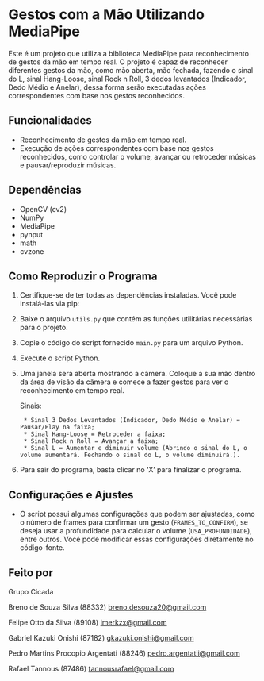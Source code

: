 # Gestos com a Mão Utilizando MediaPipe

Este é um projeto que utiliza a biblioteca MediaPipe para reconhecimento de gestos da mão em tempo real. O projeto é capaz de reconhecer diferentes gestos da mão, como mão aberta, mão fechada, fazendo o sinal do L, sinal Hang-Loose, sinal Rock n Roll, 3 dedos levantados (Indicador, Dedo Médio e Anelar), dessa forma serão executadas ações correspondentes com base nos gestos reconhecidos.

## Funcionalidades

- Reconhecimento de gestos da mão em tempo real.
- Execução de ações correspondentes com base nos gestos reconhecidos, como controlar o volume, avançar ou retroceder músicas e pausar/reproduzir músicas.

## Dependências

- OpenCV (cv2)
- NumPy
- MediaPipe
- pynput
- math
- cvzone

## Como Reproduzir o Programa

1. Certifique-se de ter todas as dependências instaladas. Você pode instalá-las via pip:

2. Baixe o arquivo `utils.py` que contém as funções utilitárias necessárias para o projeto.

3. Copie o código do script fornecido `main.py` para um arquivo Python.

4. Execute o script Python.

5. Uma janela será aberta mostrando a câmera. Coloque a sua mão dentro da área de visão da câmera e comece a fazer gestos para ver o reconhecimento em tempo real.

    Sinais:
        
        * Sinal 3 Dedos Levantados (Indicador, Dedo Médio e Anelar) = Pausar/Play na faixa;
        * Sinal Hang-Loose = Retroceder a faixa;
        * Sinal Rock n Roll = Avançar a faixa;
        * Sinal L = Aumentar e diminuir volume (Abrindo o sinal do L, o volume aumentará. Fechando o sinal do L, o volume diminuirá.).

6. Para sair do programa, basta clicar no ‘X’ para finalizar o programa.

## Configurações e Ajustes

- O script possui algumas configurações que podem ser ajustadas, como o número de frames para confirmar um gesto (`FRAMES_TO_CONFIRM`), se deseja usar a profundidade para calcular o volume (`USA_PROFUNDIDADE`), entre outros. Você pode modificar essas configurações diretamente no código-fonte.




## Feito por

Grupo Cicada

Breno de Souza Silva (88332)
breno.desouza20@gmail.com

Felipe Otto da Silva (89108)
imerkzx@gmail.com

Gabriel Kazuki Onishi (87182)
gkazuki.onishi@gmail.com

Pedro Martins Procopio Argentati (88246)
pedro.argentatii@gmail.com

Rafael Tannous (87486)
tannousrafael@gmail.com



